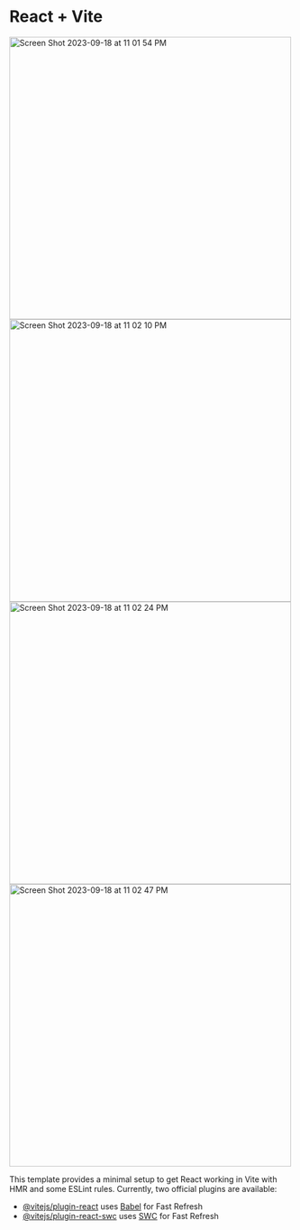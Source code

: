 # React + Vite

<img width="500" alt="Screen Shot 2023-09-18 at 11 01 54 PM" src="https://github.com/odawgstl/Nike-Landing-Page/assets/100544090/7a513b72-0ea5-4457-823e-0c0976b946c7">
<img width="500" alt="Screen Shot 2023-09-18 at 11 02 10 PM" src="https://github.com/odawgstl/Nike-Landing-Page/assets/100544090/fc0316ec-d50e-4db2-9098-1f8495f80d9d">
<img width="500" alt="Screen Shot 2023-09-18 at 11 02 24 PM" src="https://github.com/odawgstl/Nike-Landing-Page/assets/100544090/7fe3d3a6-ca8c-41e9-84e4-4e419a9e8837">
<img width="500" alt="Screen Shot 2023-09-18 at 11 02 47 PM" src="https://github.com/odawgstl/Nike-Landing-Page/assets/100544090/759e96c9-9bb6-4b5b-9e0f-8946dadf55f9">





This template provides a minimal setup to get React working in Vite with HMR and some ESLint rules.
Currently, two official plugins are available:

- [@vitejs/plugin-react](https://github.com/vitejs/vite-plugin-react/blob/main/packages/plugin-react/README.md) uses [Babel](https://babeljs.io/) for Fast Refresh
- [@vitejs/plugin-react-swc](https://github.com/vitejs/vite-plugin-react-swc) uses [SWC](https://swc.rs/) for Fast Refresh
